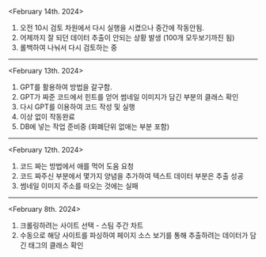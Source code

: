 <February 14th. 2024>
1. 오전 10시 검토 차원에서 다시 실행을 시켰으나 중간에 작동안됨.
2. 어제까지 잘 되던 데이터 추출이 안되는 상황 발생 (100개 모두보기까진 됨)
3. 롤백하여 나눠서 다시 검토하는 중

-----------------------------------------------------------------------------------------------

<February 13th. 2024>
1. GPT를 활용하여 방법을 갈구함.
2. GPT가 짜준 코드에서 힌트를 얻어 썸네일 이미지가 담긴 부분의 클래스 확인
3. 다시 GPT를 이용하여 코드 작성 및 실행
4. 이상 없이 작동완료
5. DB에 넣는 작업 준비중 (화폐단위 없애는 부분 포함)
-------------------------------------------------------------------------------------------------

<February 12th. 2024>
1. 코드 짜는 방법에서 애를 먹어 도움 요청
2. 코드 짜주신 부분에서 몇가지 양념을 추가하여 텍스트 데이터 부분은 추출 성공
3. 썸네일 이미지 주소를 따오는 것에는 실패

-----------------------------------------------------------------------------------------------

<February 8th. 2024>
1. 크롤링하려는 사이트 선택 - 스팀 주간 차트
2. 수동으로 해당 사이트를 파싱하여 페이지 소스 보기를 통해 추출하려는 데이터가 담긴 태그의 클래스 확인
